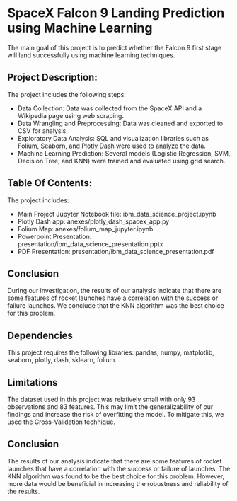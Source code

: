 # SpaceX Falcon 9 Landing Prediction using Machine Learning

The main goal of this project is to predict whether the Falcon 9 first stage will land successfully using machine learning techniques. 

## Project Description:
The project includes the following steps:

- Data Collection: Data was collected from the SpaceX API and a Wikipedia page using web scraping.
- Data Wrangling and Preprocessing: Data was cleaned and exported to CSV for analysis.
- Exploratory Data Analysis: SQL and visualization libraries such as Folium, Seaborn, and Plotly Dash were used to analyze the data.
- Machine Learning Prediction: Several models (Logistic Regression, SVM, Decision Tree, and KNN) were trained and evaluated using grid search.

## Table Of Contents:
The project includes:

- Main Project Jupyter Notebook file: ibm_data_science_project.ipynb
- Plotly Dash app: anexes/plotly_dash_spacex_app.py
- Folium Map: anexes/folium_map_jupyter.ipynb
- Powerpoint Presentation: presentation/ibm_data_science_presentation.pptx
- PDF Presentation: presentation/ibm_data_science_presentation.pdf

## Conclusion
During our investigation, the results of our analysis indicate that there are some features of rocket launches  have a correlation with the success or failure launches. We conclude that the KNN algorithm was the best choice for this problem.

## Dependencies
This project requires the following libraries: pandas, numpy, matplotlib, seaborn, plotly, dash, sklearn, folium.

## Limitations
The dataset used in this project was relatively small with only 93 observations and 83 features. This may limit the generalizability of our findings and increase the risk of overfitting the model. To mitigate this, we used the Cross-Validation technique.

## Conclusion
The results of our analysis indicate that there are some features of rocket launches that have a correlation with the success or failure of launches. The KNN algorithm was found to be the best choice for this problem. However, more data would be beneficial in increasing the robustness and reliability of the results.
